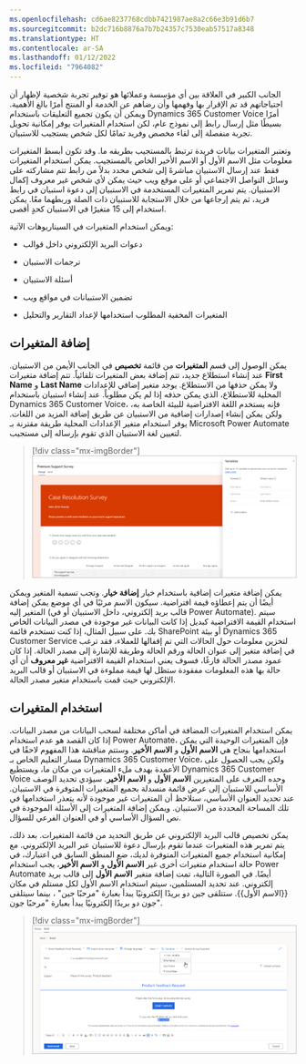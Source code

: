 ```yaml
---
ms.openlocfilehash: cd6ae8237768cdbb7421987ae8a2c66e3b91d6b7
ms.sourcegitcommit: b2dc716b8876a7b7b24357c7530eab57517a8348
ms.translationtype: HT
ms.contentlocale: ar-SA
ms.lasthandoff: 01/12/2022
ms.locfileid: "7964082"
---
```

الجانب الكبير في العلاقة بين أي مؤسسة وعملائها هو توفير تجربة شخصية لإظهار أن احتياجاتهم قد تم الإقرار بها وفهمها وأن رضاهم عن الخدمة أو المنتج أمرًا بالغ الأهمية. ويمكن أن يكون تجميع التعليقات باستخدام Dynamics 365 Customer Voice أمرًا بسيطًا مثل إرسال رابط إلى نموذج عام، لكن استخدام المتغيرات يوفر إمكانية تحويل تجربة منفصلة إلى لقاء مخصص وفريد تمامًا لكل شخص يستجيب للاستبيان.

وتعتبر المتغيرات بيانات فريدة ترتبط بالمستجيب بطريقه ما. وقد تكون أبسط المتغيرات معلومات مثل الاسم الأول أو الاسم الأخير الخاص بالمستجيب. يمكن استخدام المتغيرات فقط عند إرسال الاستبيان مباشرهً إلى شخص محدد بدلاً من رابط تتم مشاركته على وسائل التواصل الاجتماعي أو على موقع ويب حيث يمكن لأي شخص غير معروف إكمال الاستبيان. يتم تمرير المتغيرات المستخدمة في الاستبيان إلى دعوة استبيان في رابط فريد، ثم يتم إرجاعها من خلال الاستجابة للاستبيان ذات الصلة وربطهما معًا. يمكن استخدام إلى 15 متغيرًا في الاستبيان كحدٍ أقصى.

ويمكن استخدام المتغيرات في السيناريوهات الآتية:

-   دعوات البريد الإلكتروني داخل قوالب

-   ترجمات الاستبيان

-   أسئلة الاستبيان

-   تضمين الاستبيانات في مواقع ويب

-   المتغيرات المخفية المطلوب استخدامها لإعداد التقارير والتحليل

## <a name="add-variables"></a>إضافة المتغيرات

يمكن الوصول إلى قسم **المتغيرات** من قائمة **تخصيص** في الجانب الأيمن من الاستبيان. عند إنشاء استطلاع جديد، تتم إضافة بعض المتغيرات تلقائياً. تتم إضافة متغيرات **First Name** و **Last Name** ولا يمكن حذفها من الاستطلاع. يوجد متغير إضافي للإعدادات المحلية للاستطلاع، الذي يمكن حذفه إذا لم يكن مطلوباً. عند إنشاء استبيان باستخدام Dynamics 365 Customer Voice، فإنه يستخدم اللغة الافتراضية للبيئة الخاصة به، ولكن يمكن إنشاء إصدارات إضافية من الاستبيان عن طريق إضافة المزيد من اللغات. يوفر استخدام متغير الإعدادات المحلية طريقة مقترنة بـ Microsoft Power Automate لتعيين لغة الاستبيان الذي تقوم بإرساله إلى مستجيب.

> [!div class="mx-imgBorder"]
> [![استبيان الدعم المتميز في طريقة عرض "التصميم" مع فتح مربع حوار "المتغيرات".](../media/unit-3-1-ss.png)](../media/unit-3-1-ss.png#lightbox)

يمكن إضافة متغيرات إضافية باستخدام خيار **إضافة خيار**. وتجب تسمية المتغير ويمكن أيضًا أن يتم إعطاؤه قيمة افتراضية. سيكون الاسم مرئيًا في أي موضع يمكن إضافة المتغير إليه (قالب بريد إلكتروني، داخل الاستبيان أو في Power Automate). سيتم استخدام القيمة الافتراضية كبديل إذا كانت البيانات غير موجودة في مصدر البيانات الخاص بك. على سبيل المثال، إذا كنت تستخدم قائمة SharePoint أو بيئة Dynamics 365 Customer Service لتخزين معلومات حول الحالات التي تم إقفالها للعملاء، فقد ترغب في إضافة متغير إلى عنوان الحالة ورقم الحالة وطريقة للإشارة إلى مصدر الحالة. إذا كان عمود مصدر الحالة فارغًا، فسوف يعني استخدام القيمة الافتراضية **غير معروف** أن أي حالة بها هذه المعلومات مفقودة ستظل لها قيمة مملوءة في الاستبيان أو قالب البريد الإلكتروني حيث قمت باستخدام متغير مصدر الحالة.

## <a name="use-variables"></a>استخدام المتغيرات

يمكن استخدام المتغيرات المضافة في أماكن مختلفة لسحب البيانات من مصدر البيانات. إذا كان القصد هو عدم استخدام Power Automate، فإن المتغيرات الوحيدة التي يمكن استخدامها بنجاح هي **الاسم الأول** و **الاسم الأخير**. وستتم مناقشة هذا المفهوم لاحقًا في مسار التعليم الخاص بـ Dynamics 365 Customer Voice، ولكن يجب الحصول على الأعمدة بهدف ملء المتغيرات من مكان ما، ويستطيع Dynamics 365 Customer Voice وحده التعرف على المتغيرين **الاسم الأول** و **الاسم الأخير**. سيؤدي تحديد الوصف الأساسي للاستبيان إلى عرض قائمة منسدلة بجميع المتغيرات المتوفرة في الاستبيان. عند تحديد العنوان الأساسي، ستلاحظ أن المتغيرات غير موجودة لأنه يتعذر استخدامها في تلك المساحة المحددة من الاستبيان. ويمكن إضافة المتغيرات إلى الأسئلة الموجودة في نص السؤال الأساسي أو في العنوان الفرعي للسؤال.

يمكن تخصيص قالب البريد الإلكتروني عن طريق التحديد من قائمة المتغيرات. بعد ذلك، يتم تمرير هذه المتغيرات عندما تقوم بإرسال دعوة للاستبيان عبر البريد الإلكتروني. مع إمكانية استخدام جميع المتغيرات المتوفرة لديك، ضع المنطق السابق في اعتبارك، في حالة استخدام متغيرات أخرى غير **الاسم الأول** و **الاسم الأخير**، يجب استخدام Power Automate أيضًا. في الصورة التالية، تمت إضافة متغير **الاسم الأول** إلى قالب بريد إلكتروني. عند تحديد المستلمين، سيتم استخدام الاسم الأول لكل مستلم في مكان {{الاسم الأول}}. ستتلقى جين دو بريدًا إلكترونيًا يبدأ بعبارة "مرحبًا جين" ، بينما سيتلقى جون دو بريدًا إلكترونيًا يبدأ بعبارة "مرحبًا جون".

> [!div class="mx-imgBorder"]
> [![تعرض علامة التبويب "إرسال" قالب البريد الإلكتروني مع القائمة المنسدلة "المتغيرات" المحددة ومتغير "الاسم الأول" تمت إضافته.](../media/unit-3-2-ss.png)](../media/unit-3-2-ss.png#lightbox)
